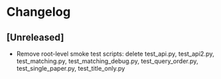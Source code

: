 # Changelog

## [Unreleased]

- Remove root-level smoke test scripts: delete test_api.py, test_api2.py, test_matching.py, test_matching_debug.py, test_query_order.py, test_single_paper.py, test_title_only.py